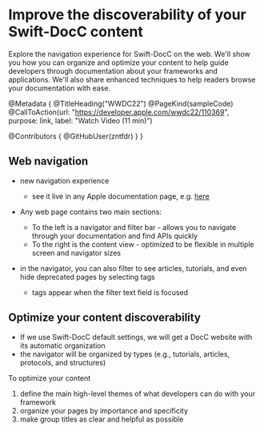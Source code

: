 # Improve the discoverability of your Swift-DocC content

Explore the navigation experience for Swift-DocC on the web. We'll show you how you can organize and optimize your content to help guide developers through documentation about your frameworks and applications. We'll also share enhanced techniques to help readers browse your documentation with ease.

@Metadata {
   @TitleHeading("WWDC22")
   @PageKind(sampleCode)
   @CallToAction(url: "https://developer.apple.com/wwdc22/110369", purpose: link, label: "Watch Video (11 min)")

   @Contributors {
      @GitHubUser(zntfdr)
   }
}



## Web navigation

- new navigation experience
  - see it live in any Apple documentation page, e.g. [here][swiftuidoc]

- Any web page contains two main sections: 
  - To the left is a navigator and filter bar - allows you to navigate through your documentation and find APIs quickly
  - To the right is the content view - optimized to be flexible in multiple screen and navigator sizes

- in the navigator, you can also filter to see articles, tutorials, and even hide deprecated pages by selecting tags
  - tags appear when the filter text field is focused

## Optimize your content discoverability

- If we use Swift-DocC default settings, we will get a DocC website with its automatic organization
- the navigator will be organized by types (e.g., tutorials, articles, protocols, and structures)

To optimize your content

1. define the main high-level themes of what developers can do with your framework
2. organize your pages by importance and specificity
3. make group titles as clear and helpful as possible

[swiftuidoc]: https://developer.apple.com/documentation/SwiftUI